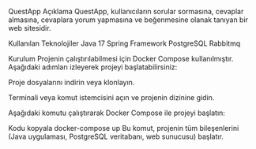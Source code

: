 QuestApp
Açıklama
QuestApp, kullanıcıların sorular sormasına, cevaplar almasına, cevaplara yorum yapmasına ve beğenmesine olanak tanıyan bir web sitesidir.

Kullanılan Teknolojiler
Java 17
Spring Framework
PostgreSQL
Rabbitmq

Kurulum
Projenin çalıştırılabilmesi için Docker Compose kullanılmıştır. Aşağıdaki adımları izleyerek projeyi başlatabilirsiniz:

Proje dosyalarını indirin veya klonlayın.

Terminali veya komut istemcisini açın ve projenin dizinine gidin.

Aşağıdaki komutu çalıştırarak Docker Compose ile projeyi başlatın:

Kodu kopyala
docker-compose up
Bu komut, projenin tüm bileşenlerini (Java uygulaması, PostgreSQL veritabanı, web sunucusu) başlatır.
